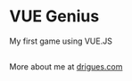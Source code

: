 # VUE Genius

My first game using VUE.JS


##

More about me at [drigues.com][drigues-com-url]


[drigues-com-url]: http://drigues.com
